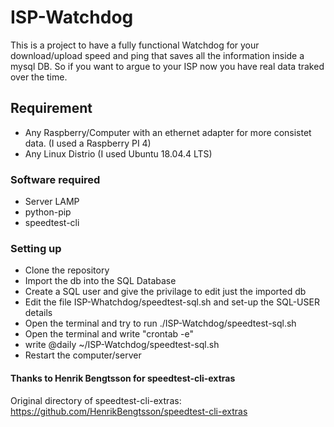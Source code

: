 # ISP-Watchdog
This is a project to have a fully functional Watchdog for your download/upload speed and ping that saves all the information inside a mysql DB.
So if you want to argue to your ISP now you have real data traked over the time.

## Requirement
- Any Raspberry/Computer with an ethernet adapter for more consistet data. (I used a Raspberry PI 4)
- Any Linux Distrio (I used Ubuntu 18.04.4 LTS)

### Software required
- Server LAMP
- python-pip
- speedtest-cli

### Setting up
- Clone the repository
- Import the db into the SQL Database
- Create a SQL user and give the privilage to edit just the imported db
- Edit the file ISP-Whatchdog/speedtest-sql.sh and set-up the SQL-USER details
- Open the terminal and try to run ./ISP-Watchdog/speedtest-sql.sh
- Open the terminal and write "crontab -e"
- write @daily ~/ISP-Watchdog/speedtest-sql.sh
- Restart the computer/server

#### Thanks to Henrik Bengtsson for speedtest-cli-extras
Original directory of speedtest-cli-extras: https://github.com/HenrikBengtsson/speedtest-cli-extras






